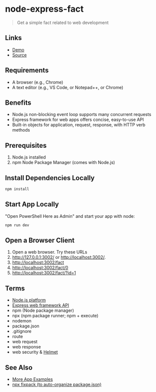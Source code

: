 # node-express-fact

> Get a simple fact related to web development

## Links

- [Demo](https://node-express-fact-563.herokuapp.com/)
- [Source](https://github.com/denisecase/node-express-fact)

## Requirements

- A browser (e.g., Chrome)
- A text editor (e.g., VS Code, or Notepad++, or Chrome)

## Benefits

- Node.js non-blocking event loop supports many concurrent requests
- Express framework for web apps offers concise, easy-to-use API
- Built-in objects for application, request, response, with HTTP verb methods

## Prerequisites

1. Node.js installed
2. npm Node Package Manager (comes with Node.js)

## Install Dependencies Locally

```PowerShell
npm install
```

## Start App Locally

"Open PowerShell Here as Admin" and start your app with node:

```PowerShell
npm run dev
```

## Open a Browser Client

1. Open a web browser. Try these URLs
1. <http://127.0.0.1:3002/> or <http://localhost:3002/>.
1. <http://localhost:3002/fact>
1. <http://localhost:3002/fact/0>
1. <http://localhost:3002/fact/?id=1>

## Terms

- [Node.js platform](https://nodejs.org/en/)
- [Express web framework API](https://expressjs.com/en/api.html)
- npm (Node package manager)
- npx (npm package runner; npm + execute)
- nodemon
- package.json
- .gitignore
- route
- web request
- web response
- web security & [Helmet](https://helmetjs.github.io/)

## See Also

- [More App Examples](https://profcase.github.io/web-apps-list/)
- [npx fixpack (to auto-organize package.json)](https://www.npmjs.com/package/fixpack)
